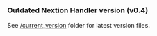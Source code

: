 ### Outdated Nextion Handler version (v0.4)

See  [/current_version](https://github.com/krizkontrolz/Home-Assistant-nextion_handler/tree/main/current_version) folder for latest version files.
